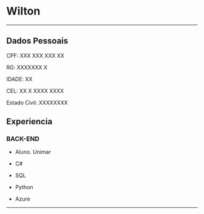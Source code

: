 # Wilton

---


## Dados Pessoais

CPF: XXX XXX XXX XX

RG: XXXXXXX X

IDADE: XX 

CEL: XX X XXXX XXXX

Estado Civil: XXXXXXXX

## Experiencia
### BACK-END

- Aluno. Unimar
- C#

- SQL

- Python

- Azure

---

